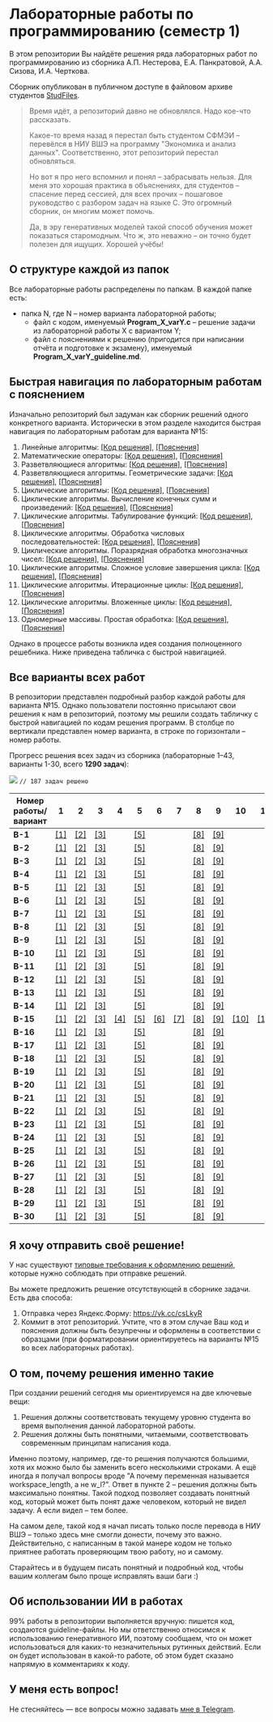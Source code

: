 # Лабораторные работы по программированию (семестр 1)
В этом репозитории Вы найдёте решения ряда лабораторных работ по программированию из сборника А.П. Нестерова, Е.А. Панкратовой, А.А. Сизова, И.А. Черткова.

Сборник опубликован в публичном доступе в файловом архиве студентов [StudFiles](https://studfile.net/preview/2715555).

> Время идёт, а репозиторий давно не обновлялся. Надо кое-что рассказать.
> 
> Какое-то время назад я перестал быть студентом СФМЭИ – перевёлся в НИУ ВШЭ на программу "Экономика и анализ данных". Соответственно, этот репозиторий перестал обновляться.
> 
> Но вот я про него вспомнил и понял – забрасывать нельзя. Для меня это хорошая практика в объяснениях, для студентов – спасение перед сессией, для всех прочих – пошаговое руководство с разбором задач на языке C. Это огромный сборник, он многим может помочь.
> 
> Да, в эру генеративных моделей такой способ обучения может показаться старомодным. Что ж, это неважно – он точно будет полезен для ищущих. Хорошей учёбы!

## О структуре каждой из папок

Все лабораторные работы распределены по папкам. В каждой папке есть:
- папка N, где N – номер варианта лабораторной работы;
  - файл с кодом, именуемый **Program_X_varY.c** – решение задачи из лабораторной работы X с вариантом Y;
  - файл с пояснениями к решению (пригодится при написании отчёта и подготовке к экзамену), именуемый **Program_X_varY_guideline.md**.

## Быстрая навигация по лабораторным работам с пояснением

Изначально репозиторий был задуман как сборник решений одного конкретного варианта. Исторически в этом разделе находится быстрая навигация по лабораторным работам для варианта №15:
1. Линейные алгоритмы: [[Код решения]](1.%20Линейные%20алгоритмы/15/Program_1_var15.c), [[Пояснения]](1.%20Линейные%20алгоритмы/15/Program_1_var15_guideline.md)
2. Математические операторы: [[Код решения]](2.%20Математические%20операторы/15/Program_2_var15.c), [[Пояснения]](2.%20Математические%20операторы/15/Program_2_var15_guideline.md)
3. Разветвляющиеся алгоритмы: [[Код решения]](3.%20Разветвляющиеся%20алгоритмы/15/Program_3_var15.c), [[Пояснения]](3.%20Разветвляющиеся%20алгоритмы/15/Program_3_var15_guideline.md)
4. Разветвляющиеся алгоритмы. Геометрические задачи: [[Код решения]](4.%20Разветвляющиеся%20алгоритмы.%20Геометрические%20задачи/15/Program_4_var15.c), [[Пояснения]](4.%20Разветвляющиеся%20алгоритмы.%20Геометрические%20задачи/15/Program_4_var15_guideline.md)
5. Циклические алгоритмы: [[Код решения]](5.%20Циклические%20алгоритмы/15/Program_5_var15.c), [[Пояснения]](5.%20Циклические%20алгоритмы/15/Program_5_var15_guideline.md)
6. Циклические алгоритмы. Вычисление конечных сумм и произведений: [[Код решения]](6.%20Циклические%20алгоритмы.%20Вычисление%20конечных%20сумм%20и%20произведений/15/Program_6_var15.c), [[Пояснения]](6.%20Циклические%20алгоритмы.%20Вычисление%20конечных%20сумм%20и%20произведений/15/Program_6_var15_guideline.md)
7. Циклические алгоритмы. Табулирование функций: [[Код решения]](7.%20Циклические%20алгоритмы.%20Табулирование%20функций/15/Program_7_var15.c), [[Пояснения]](7.%20Циклические%20алгоритмы.%20Табулирование%20функций/15/Program_7_var15_guideline.md)
8. Циклические алгоритмы. Обработка числовых последовательностей: [[Код решения]](8.%20Циклические%20алгоритмы.%20Обработка%20числовых%20последовательностей/15/Program_8_var15.c), [[Пояснения]](8.%20Циклические%20алгоритмы.%20Обработка%20числовых%20последовательностей/15/Program_8_var15_guideline.md)
9. Циклические алгоритмы. Поразрядная обработка многозначных чисел: [[Код решения]](9.%20Циклические%20алгоритмы.%20Поразрядная%20обработка%20многозначных%20чисел/15/Program_9_var15.c), [[Пояснения]](9.%20Циклические%20алгоритмы.%20Поразрядная%20обработка%20многозначных%20чисел/15/Program_9_var15_guideline.md)
10. Циклические алгоритмы. Сложное условие завершения цикла: [[Код решения]](10.%20Циклические%20алгоритмы.%20Сложное%20условие%20завершения%20цикла/15/Program_10_var15.c), [[Пояснения]](10.%20Циклические%20алгоритмы.%20Сложное%20условие%20завершения%20цикла/15/Program_10_var15_guideline.md)
11. Циклические алгоритмы. Итерационные циклы: [[Код решения]](11.%20Циклические%20алгоритмы.%20Итерационные%20циклы/15/Program_11_var15.c), [[Пояснения]](11.%20Циклические%20алгоритмы.%20Итерационные%20циклы/15/Program_11_var15_guideline.md)
12. Циклические алгоритмы. Вложенные циклы: [[Код решения]](12.%20Циклические%20алгоритмы.%20Вложенные%20циклы/15/Program_12_var15.c), [[Пояснения]](12.%20Циклические%20алгоритмы.%20Вложенные%20циклы/15/Program_12_var15_guideline.md)
13. Одномерные массивы. Простая обработка: [[Код решения]](13.%20Одномерные%20массивы.%20Простая%20обработка/15/Program_13_var15.c), [[Пояснения]](13.%20Одномерные%20массивы.%20Простая%20обработка/15/Program_13_var15_guideline.md)

Однако в процессе работы возникла идея создания полноценного решебника. Ниже приведена табличка с быстрой навигацией.

## Все варианты всех работ

В репозитории представлен подробный разбор каждой работы для варианта №15. Однако пользователи постоянно присылают свои решения к нам в репозиторий, поэтому мы решили создать табличку с быстрой навигацией по кодам решения программ.
В столбце по вертикали представлен номер варианта, в строке по горизонтали – номер работы.

Прогресс решения всех задач из сборника (лабораторные 1–43, варианты 1-30, всего **1290 задач**):

![](https://geps.dev/progress/14) ```// 187 задач решено```

| Номер работы/вариант | 1                                    | 2                                         | 3                                          | 4                                                                     | 5                                      | 6                                                                                         | 7                                                                 | 8                                                                                    | 9                                                                                        | 10                                                                                 | 11                                                               | 12                                                            | 13                                                           | 14 | 15 | 16 | 17 | 18 | 19 | 20 | 21 | 22 | 23 | 24 | 25 | 26 | 27 | 28 | 29 | 30 | 31 | 32 | 33 | 34 | 35 | 36 | 37 | 38 | 39 | 40 | 41 | 42 | 43 |
|----------------------|--------------------------------------|-------------------------------------------|--------------------------------------------|-----------------------------------------------------------------------|----------------------------------------|-------------------------------------------------------------------------------------------|-------------------------------------------------------------------|--------------------------------------------------------------------------------------|------------------------------------------------------------------------------------------|------------------------------------------------------------------------------------|------------------------------------------------------------------|---------------------------------------------------------------|--------------------------------------------------------------|----|----|----|----|----|----|----|----|----|----|----|----|----|----|----|----|----|----|----|----|----|----|----|----|----|----|----|----|----|----|
| **В-1**              | [[1]](1.%20Линейные%20алгоритмы/1)   | [[2]](2.%20Математические%20операторы/1)  | [[3]](3.%20Разветвляющиеся%20алгоритмы/1)  |                                                                       | [[5]](5.%20Циклические%20алгоритмы/1)  |                                                                                           |                                                                   | [[8]](8.%20Циклические%20алгоритмы.%20Обработка%20числовых%20последовательностей/1)  | [[9]](9.%20Циклические%20алгоритмы.%20Поразрядная%20обработка%20многозначных%20чисел/1)  |                                                                                    |                                                                  |                                                               |                                                              |    |    |    |    |    |    |    |    |    |    |    |    |    |    |    |    |    |    |    |    |    |    |    |    |    |    |    |    |    |    |
| **В-2**              | [[1]](1.%20Линейные%20алгоритмы/2)   | [[2]](2.%20Математические%20операторы/2)  | [[3]](3.%20Разветвляющиеся%20алгоритмы/2)  |                                                                       | [[5]](5.%20Циклические%20алгоритмы/2)  |                                                                                           |                                                                   | [[8]](8.%20Циклические%20алгоритмы.%20Обработка%20числовых%20последовательностей/2)  | [[9]](9.%20Циклические%20алгоритмы.%20Поразрядная%20обработка%20многозначных%20чисел/2)  |                                                                                    |                                                                  |                                                               |                                                              |    |    |    |    |    |    |    |    |    |    |    |    |    |    |    |    |    |    |    |    |    |    |    |    |    |    |    |    |    |    |
| **В-3**              | [[1]](1.%20Линейные%20алгоритмы/3)   | [[2]](2.%20Математические%20операторы/3)  | [[3]](3.%20Разветвляющиеся%20алгоритмы/3)  |                                                                       | [[5]](5.%20Циклические%20алгоритмы/3)  |                                                                                           |                                                                   | [[8]](8.%20Циклические%20алгоритмы.%20Обработка%20числовых%20последовательностей/3)  | [[9]](9.%20Циклические%20алгоритмы.%20Поразрядная%20обработка%20многозначных%20чисел/3)  |                                                                                    |                                                                  |                                                               |                                                              |    |    |    |    |    |    |    |    |    |    |    |    |    |    |    |    |    |    |    |    |    |    |    |    |    |    |    |    |    |    |
| **В-4**              | [[1]](1.%20Линейные%20алгоритмы/4)   | [[2]](2.%20Математические%20операторы/4)  | [[3]](3.%20Разветвляющиеся%20алгоритмы/4)  |                                                                       | [[5]](5.%20Циклические%20алгоритмы/4)  |                                                                                           |                                                                   | [[8]](8.%20Циклические%20алгоритмы.%20Обработка%20числовых%20последовательностей/4)  | [[9]](9.%20Циклические%20алгоритмы.%20Поразрядная%20обработка%20многозначных%20чисел/4)  |                                                                                    |                                                                  |                                                               |                                                              |    |    |    |    |    |    |    |    |    |    |    |    |    |    |    |    |    |    |    |    |    |    |    |    |    |    |    |    |    |    |
| **В-5**              | [[1]](1.%20Линейные%20алгоритмы/5)   | [[2]](2.%20Математические%20операторы/5)  | [[3]](3.%20Разветвляющиеся%20алгоритмы/5)  |                                                                       | [[5]](5.%20Циклические%20алгоритмы/5)  |                                                                                           |                                                                   | [[8]](8.%20Циклические%20алгоритмы.%20Обработка%20числовых%20последовательностей/5)  | [[9]](9.%20Циклические%20алгоритмы.%20Поразрядная%20обработка%20многозначных%20чисел/5)  |                                                                                    |                                                                  |                                                               |                                                              |    |    |    |    |    |    |    |    |    |    |    |    |    |    |    |    |    |    |    |    |    |    |    |    |    |    |    |    |    |    |
| **В-6**              | [[1]](1.%20Линейные%20алгоритмы/6)   | [[2]](2.%20Математические%20операторы/6)  | [[3]](3.%20Разветвляющиеся%20алгоритмы/6)  |                                                                       | [[5]](5.%20Циклические%20алгоритмы/6)  |                                                                                           |                                                                   | [[8]](8.%20Циклические%20алгоритмы.%20Обработка%20числовых%20последовательностей/6)  | [[9]](9.%20Циклические%20алгоритмы.%20Поразрядная%20обработка%20многозначных%20чисел/6)  |                                                                                    |                                                                  |                                                               |                                                              |    |    |    |    |    |    |    |    |    |    |    |    |    |    |    |    |    |    |    |    |    |    |    |    |    |    |    |    |    |    |
| **В-7**              | [[1]](1.%20Линейные%20алгоритмы/7)   | [[2]](2.%20Математические%20операторы/7)  | [[3]](3.%20Разветвляющиеся%20алгоритмы/7)  |                                                                       | [[5]](5.%20Циклические%20алгоритмы/7)  |                                                                                           |                                                                   | [[8]](8.%20Циклические%20алгоритмы.%20Обработка%20числовых%20последовательностей/7)  | [[9]](9.%20Циклические%20алгоритмы.%20Поразрядная%20обработка%20многозначных%20чисел/7)  |                                                                                    |                                                                  |                                                               |                                                              |    |    |    |    |    |    |    |    |    |    |    |    |    |    |    |    |    |    |    |    |    |    |    |    |    |    |    |    |    |    |
| **В-8**              | [[1]](1.%20Линейные%20алгоритмы/8)   | [[2]](2.%20Математические%20операторы/8)  | [[3]](3.%20Разветвляющиеся%20алгоритмы/8)  |                                                                       | [[5]](5.%20Циклические%20алгоритмы/8)  |                                                                                           |                                                                   | [[8]](8.%20Циклические%20алгоритмы.%20Обработка%20числовых%20последовательностей/8)  | [[9]](9.%20Циклические%20алгоритмы.%20Поразрядная%20обработка%20многозначных%20чисел/8)  |                                                                                    |                                                                  |                                                               |                                                              |    |    |    |    |    |    |    |    |    |    |    |    |    |    |    |    |    |    |    |    |    |    |    |    |    |    |    |    |    |    |
| **В-9**              | [[1]](1.%20Линейные%20алгоритмы/9)   | [[2]](2.%20Математические%20операторы/9)  | [[3]](3.%20Разветвляющиеся%20алгоритмы/9)  |                                                                       | [[5]](5.%20Циклические%20алгоритмы/9)  |                                                                                           |                                                                   | [[8]](8.%20Циклические%20алгоритмы.%20Обработка%20числовых%20последовательностей/9)  | [[9]](9.%20Циклические%20алгоритмы.%20Поразрядная%20обработка%20многозначных%20чисел/9)  |                                                                                    |                                                                  |                                                               |                                                              |    |    |    |    |    |    |    |    |    |    |    |    |    |    |    |    |    |    |    |    |    |    |    |    |    |    |    |    |    |    |
| **В-10**             | [[1]](1.%20Линейные%20алгоритмы/10)  | [[2]](2.%20Математические%20операторы/10) | [[3]](3.%20Разветвляющиеся%20алгоритмы/10) |                                                                       | [[5]](5.%20Циклические%20алгоритмы/10) |                                                                                           |                                                                   | [[8]](8.%20Циклические%20алгоритмы.%20Обработка%20числовых%20последовательностей/10) | [[9]](9.%20Циклические%20алгоритмы.%20Поразрядная%20обработка%20многозначных%20чисел/10) |                                                                                    |                                                                  |                                                               |                                                              |    |    |    |    |    |    |    |    |    |    |    |    |    |    |    |    |    |    |    |    |    |    |    |    |    |    |    |    |    |    |
| **В-11**             | [[1]](1.%20Линейные%20алгоритмы/11)  | [[2]](2.%20Математические%20операторы/11) | [[3]](3.%20Разветвляющиеся%20алгоритмы/11) |                                                                       | [[5]](5.%20Циклические%20алгоритмы/11) |                                                                                           |                                                                   | [[8]](8.%20Циклические%20алгоритмы.%20Обработка%20числовых%20последовательностей/11) | [[9]](9.%20Циклические%20алгоритмы.%20Поразрядная%20обработка%20многозначных%20чисел/11) |                                                                                    |                                                                  |                                                               |                                                              |    |    |    |    |    |    |    |    |    |    |    |    |    |    |    |    |    |    |    |    |    |    |    |    |    |    |    |    |    |    |
| **В-12**             | [[1]](1.%20Линейные%20алгоритмы/12)  | [[2]](2.%20Математические%20операторы/12) | [[3]](3.%20Разветвляющиеся%20алгоритмы/12) |                                                                       | [[5]](5.%20Циклические%20алгоритмы/12) |                                                                                           |                                                                   | [[8]](8.%20Циклические%20алгоритмы.%20Обработка%20числовых%20последовательностей/12) | [[9]](9.%20Циклические%20алгоритмы.%20Поразрядная%20обработка%20многозначных%20чисел/12) |                                                                                    |                                                                  |                                                               |                                                              |    |    |    |    |    |    |    |    |    |    |    |    |    |    |    |    |    |    |    |    |    |    |    |    |    |    |    |    |    |    |
| **В-13**             | [[1]](1.%20Линейные%20алгоритмы/13)  | [[2]](2.%20Математические%20операторы/13) | [[3]](3.%20Разветвляющиеся%20алгоритмы/13) |                                                                       | [[5]](5.%20Циклические%20алгоритмы/13) |                                                                                           |                                                                   | [[8]](8.%20Циклические%20алгоритмы.%20Обработка%20числовых%20последовательностей/13) | [[9]](9.%20Циклические%20алгоритмы.%20Поразрядная%20обработка%20многозначных%20чисел/13) |                                                                                    |                                                                  |                                                               |                                                              |    |    |    |    |    |    |    |    |    |    |    |    |    |    |    |    |    |    |    |    |    |    |    |    |    |    |    |    |    |    |
| **В-14**             | [[1]](1.%20Линейные%20алгоритмы/14)  | [[2]](2.%20Математические%20операторы/14) | [[3]](3.%20Разветвляющиеся%20алгоритмы/14) |                                                                       | [[5]](5.%20Циклические%20алгоритмы/14) |                                                                                           |                                                                   | [[8]](8.%20Циклические%20алгоритмы.%20Обработка%20числовых%20последовательностей/14) | [[9]](9.%20Циклические%20алгоритмы.%20Поразрядная%20обработка%20многозначных%20чисел/14) |                                                                                    |                                                                  |                                                               |                                                              |    |    |    |    |    |    |    |    |    |    |    |    |    |    |    |    |    |    |    |    |    |    |    |    |    |    |    |    |    |    |
| **В-15**             | [[1]](1.%20Линейные%20алгоритмы/15)  | [[2]](2.%20Математические%20операторы/15) | [[3]](3.%20Разветвляющиеся%20алгоритмы/15) | [[4]](4.%20Разветвляющиеся%20алгоритмы.%20Геометрические%20задачи/15) | [[5]](5.%20Циклические%20алгоритмы/15) | [[6]](6.%20Циклические%20алгоритмы.%20Вычисление%20конечных%20сумм%20и%20произведений/15) | [[7]](7.%20Циклические%20алгоритмы.%20Табулирование%20функций/15) | [[8]](8.%20Циклические%20алгоритмы.%20Обработка%20числовых%20последовательностей/15) | [[9]](9.%20Циклические%20алгоритмы.%20Поразрядная%20обработка%20многозначных%20чисел/15) | [[10]](10.%20Циклические%20алгоритмы.%20Сложное%20условие%20завершения%20цикла/15) | [[11]](11.%20Циклические%20алгоритмы.%20Итерационные%20циклы/15) | [[12]](12.%20Циклические%20алгоритмы.%20Вложенные%20циклы/15) | [[13]](13.%20Одномерные%20массивы.%20Простая%20обработка/15) |    |    |    |    |    |    |    |    |    |    |    |    |    |    |    |    |    |    |    |    |    |    |    |    |    |    |    |    |    |    |
| **В-16**             | [[1]](1.%20Линейные%20алгоритмы/16)  | [[2]](2.%20Математические%20операторы/16) | [[3]](3.%20Разветвляющиеся%20алгоритмы/16) |                                                                       | [[5]](5.%20Циклические%20алгоритмы/16) |                                                                                           |                                                                   | [[8]](8.%20Циклические%20алгоритмы.%20Обработка%20числовых%20последовательностей/16) | [[9]](9.%20Циклические%20алгоритмы.%20Поразрядная%20обработка%20многозначных%20чисел/16) |                                                                                    |                                                                  |                                                               |                                                              |    |    |    |    |    |    |    |    |    |    |    |    |    |    |    |    |    |    |    |    |    |    |    |    |    |    |    |    |    |    |
| **В-17**             | [[1]](1.%20Линейные%20алгоритмы/17)  | [[2]](2.%20Математические%20операторы/17) | [[3]](3.%20Разветвляющиеся%20алгоритмы/17) |                                                                       | [[5]](5.%20Циклические%20алгоритмы/17) |                                                                                           |                                                                   | [[8]](8.%20Циклические%20алгоритмы.%20Обработка%20числовых%20последовательностей/17) | [[9]](9.%20Циклические%20алгоритмы.%20Поразрядная%20обработка%20многозначных%20чисел/17) |                                                                                    |                                                                  |                                                               |                                                              |    |    |    |    |    |    |    |    |    |    |    |    |    |    |    |    |    |    |    |    |    |    |    |    |    |    |    |    |    |    |
| **В-18**             | [[1]](1.%20Линейные%20алгоритмы/18)  | [[2]](2.%20Математические%20операторы/18) | [[3]](3.%20Разветвляющиеся%20алгоритмы/18) |                                                                       | [[5]](5.%20Циклические%20алгоритмы/18) |                                                                                           |                                                                   | [[8]](8.%20Циклические%20алгоритмы.%20Обработка%20числовых%20последовательностей/18) | [[9]](9.%20Циклические%20алгоритмы.%20Поразрядная%20обработка%20многозначных%20чисел/18) |                                                                                    |                                                                  |                                                               |                                                              |    |    |    |    |    |    |    |    |    |    |    |    |    |    |    |    |    |    |    |    |    |    |    |    |    |    |    |    |    |    |
| **В-19**             | [[1]](1.%20Линейные%20алгоритмы/19)  | [[2]](2.%20Математические%20операторы/19) | [[3]](3.%20Разветвляющиеся%20алгоритмы/19) |                                                                       | [[5]](5.%20Циклические%20алгоритмы/19) |                                                                                           |                                                                   | [[8]](8.%20Циклические%20алгоритмы.%20Обработка%20числовых%20последовательностей/19) | [[9]](9.%20Циклические%20алгоритмы.%20Поразрядная%20обработка%20многозначных%20чисел/19) |                                                                                    |                                                                  |                                                               |                                                              |    |    |    |    |    |    |    |    |    |    |    |    |    |    |    |    |    |    |    |    |    |    |    |    |    |    |    |    |    |    |
| **В-20**             | [[1]](1.%20Линейные%20алгоритмы/20)  | [[2]](2.%20Математические%20операторы/20) | [[3]](3.%20Разветвляющиеся%20алгоритмы/20) |                                                                       | [[5]](5.%20Циклические%20алгоритмы/20) |                                                                                           |                                                                   | [[8]](8.%20Циклические%20алгоритмы.%20Обработка%20числовых%20последовательностей/20) | [[9]](9.%20Циклические%20алгоритмы.%20Поразрядная%20обработка%20многозначных%20чисел/20) |                                                                                    |                                                                  |                                                               |                                                              |    |    |    |    |    |    |    |    |    |    |    |    |    |    |    |    |    |    |    |    |    |    |    |    |    |    |    |    |    |    |
| **В-21**             | [[1]](1.%20Линейные%20алгоритмы/21)  | [[2]](2.%20Математические%20операторы/21) | [[3]](3.%20Разветвляющиеся%20алгоритмы/21) |                                                                       | [[5]](5.%20Циклические%20алгоритмы/21) |                                                                                           |                                                                   | [[8]](8.%20Циклические%20алгоритмы.%20Обработка%20числовых%20последовательностей/21) | [[9]](9.%20Циклические%20алгоритмы.%20Поразрядная%20обработка%20многозначных%20чисел/21) |                                                                                    |                                                                  |                                                               |                                                              |    |    |    |    |    |    |    |    |    |    |    |    |    |    |    |    |    |    |    |    |    |    |    |    |    |    |    |    |    |    |
| **В-22**             | [[1]](1.%20Линейные%20алгоритмы/22)  | [[2]](2.%20Математические%20операторы/22) | [[3]](3.%20Разветвляющиеся%20алгоритмы/22) |                                                                       | [[5]](5.%20Циклические%20алгоритмы/22) |                                                                                           |                                                                   | [[8]](8.%20Циклические%20алгоритмы.%20Обработка%20числовых%20последовательностей/22) | [[9]](9.%20Циклические%20алгоритмы.%20Поразрядная%20обработка%20многозначных%20чисел/22) |                                                                                    |                                                                  |                                                               |                                                              |    |    |    |    |    |    |    |    |    |    |    |    |    |    |    |    |    |    |    |    |    |    |    |    |    |    |    |    |    |    |
| **В-23**             | [[1]](1.%20Линейные%20алгоритмы/23)  | [[2]](2.%20Математические%20операторы/23) | [[3]](3.%20Разветвляющиеся%20алгоритмы/23) |                                                                       | [[5]](5.%20Циклические%20алгоритмы/23) |                                                                                           |                                                                   | [[8]](8.%20Циклические%20алгоритмы.%20Обработка%20числовых%20последовательностей/23) | [[9]](9.%20Циклические%20алгоритмы.%20Поразрядная%20обработка%20многозначных%20чисел/23) |                                                                                    |                                                                  |                                                               |                                                              |    |    |    |    |    |    |    |    |    |    |    |    |    |    |    |    |    |    |    |    |    |    |    |    |    |    |    |    |    |    |
| **В-24**             | [[1]](1.%20Линейные%20алгоритмы/24)  | [[2]](2.%20Математические%20операторы/24) | [[3]](3.%20Разветвляющиеся%20алгоритмы/24) |                                                                       | [[5]](5.%20Циклические%20алгоритмы/24) |                                                                                           |                                                                   | [[8]](8.%20Циклические%20алгоритмы.%20Обработка%20числовых%20последовательностей/24) | [[9]](9.%20Циклические%20алгоритмы.%20Поразрядная%20обработка%20многозначных%20чисел/24) |                                                                                    |                                                                  |                                                               |                                                              |    |    |    |    |    |    |    |    |    |    |    |    |    |    |    |    |    |    |    |    |    |    |    |    |    |    |    |    |    |    |
| **В-25**             | [[1]](1.%20Линейные%20алгоритмы/25)  | [[2]](2.%20Математические%20операторы/25) | [[3]](3.%20Разветвляющиеся%20алгоритмы/25) |                                                                       | [[5]](5.%20Циклические%20алгоритмы/25) |                                                                                           |                                                                   | [[8]](8.%20Циклические%20алгоритмы.%20Обработка%20числовых%20последовательностей/25) | [[9]](9.%20Циклические%20алгоритмы.%20Поразрядная%20обработка%20многозначных%20чисел/25) |                                                                                    |                                                                  |                                                               |                                                              |    |    |    |    |    |    |    |    |    |    |    |    |    |    |    |    |    |    |    |    |    |    |    |    |    |    |    |    |    |    |
| **В-26**             | [[1]](1.%20Линейные%20алгоритмы/26)  | [[2]](2.%20Математические%20операторы/26) | [[3]](3.%20Разветвляющиеся%20алгоритмы/26) |                                                                       | [[5]](5.%20Циклические%20алгоритмы/26) |                                                                                           |                                                                   | [[8]](8.%20Циклические%20алгоритмы.%20Обработка%20числовых%20последовательностей/26) | [[9]](9.%20Циклические%20алгоритмы.%20Поразрядная%20обработка%20многозначных%20чисел/26) |                                                                                    |                                                                  |                                                               |                                                              |    |    |    |    |    |    |    |    |    |    |    |    |    |    |    |    |    |    |    |    |    |    |    |    |    |    |    |    |    |    |
| **В-27**             | [[1]](1.%20Линейные%20алгоритмы/27)  | [[2]](2.%20Математические%20операторы/27) | [[3]](3.%20Разветвляющиеся%20алгоритмы/27) |                                                                       | [[5]](5.%20Циклические%20алгоритмы/27) |                                                                                           |                                                                   | [[8]](8.%20Циклические%20алгоритмы.%20Обработка%20числовых%20последовательностей/27) | [[9]](9.%20Циклические%20алгоритмы.%20Поразрядная%20обработка%20многозначных%20чисел/27) |                                                                                    |                                                                  |                                                               |                                                              |    |    |    |    |    |    |    |    |    |    |    |    |    |    |    |    |    |    |    |    |    |    |    |    |    |    |    |    |    |    |
| **В-28**             | [[1]](1.%20Линейные%20алгоритмы/28)  | [[2]](2.%20Математические%20операторы/28) | [[3]](3.%20Разветвляющиеся%20алгоритмы/28) |                                                                       | [[5]](5.%20Циклические%20алгоритмы/28) |                                                                                           |                                                                   | [[8]](8.%20Циклические%20алгоритмы.%20Обработка%20числовых%20последовательностей/28) | [[9]](9.%20Циклические%20алгоритмы.%20Поразрядная%20обработка%20многозначных%20чисел/28) |                                                                                    |                                                                  |                                                               |                                                              |    |    |    |    |    |    |    |    |    |    |    |    |    |    |    |    |    |    |    |    |    |    |    |    |    |    |    |    |    |    |
| **В-29**             | [[1]](1.%20Линейные%20алгоритмы/29)  | [[2]](2.%20Математические%20операторы/29) | [[3]](3.%20Разветвляющиеся%20алгоритмы/29) |                                                                       | [[5]](5.%20Циклические%20алгоритмы/29) |                                                                                           |                                                                   | [[8]](8.%20Циклические%20алгоритмы.%20Обработка%20числовых%20последовательностей/29) | [[9]](9.%20Циклические%20алгоритмы.%20Поразрядная%20обработка%20многозначных%20чисел/29) |                                                                                    |                                                                  |                                                               |                                                              |    |    |    |    |    |    |    |    |    |    |    |    |    |    |    |    |    |    |    |    |    |    |    |    |    |    |    |    |    |    |
| **В-30**             | [[1]](1.%20Линейные%20алгоритмы/30)  | [[2]](2.%20Математические%20операторы/30) | [[3]](3.%20Разветвляющиеся%20алгоритмы/30) |                                                                       | [[5]](5.%20Циклические%20алгоритмы/30) |                                                                                           |                                                                   | [[8]](8.%20Циклические%20алгоритмы.%20Обработка%20числовых%20последовательностей/30) | [[9]](9.%20Циклические%20алгоритмы.%20Поразрядная%20обработка%20многозначных%20чисел/30) |                                                                                    |                                                                  |                                                               |                                                              |    |    |    |    |    |    |    |    |    |    |    |    |    |    |    |    |    |    |    |    |    |    |    |    |    |    |    |    |    |    |

## Я хочу отправить своё решение!

У нас существуют [типовые требования к оформлению решений](publishing_guide.md), которые нужно соблюдать при отправке решений.

Вы можете предложить решение отсутствующей в сборнике задачи. Есть два способа:
1. Отправка через Яндекс.Форму: https://vk.cc/csLkyR
2. Коммит в этот репозиторий. Учтите, что в этом случае Ваш код и пояснения должны быть безупречны и оформлены в соответствии с образцами (при форматировании ориентируетесь на варианты №15 во всех лабораторных работах).

## О том, почему решения именно такие

При создании решений сегодня мы ориентируемся на две ключевые вещи:
1. Решения должны соответствовать текущему уровню студента во время выполнения данной лабораторной работы.
2. Решения должны быть понятными, читаемыми, соответствовать современным принципам написания кода.

Именно поэтому, например, где-то решения получаются большими, хотя их можно было бы заменить всего несколькими строками.
А ещё иногда я получал вопросы вроде "А почему переменная называется workspace_length, а не w_l?". Ответ в пункте 2 – решения должны быть максимально понятны. Такой подход позволяет создавать понятный код, который может быть понят даже человеком, который не видел задачу. А если видел – тем более.

На самом деле, такой код я начал писать только после перевода в НИУ ВШЭ – только здесь мне смогли донести, почему это важно.
Действительно, с написанным в такой манере кодом не только приятнее работать проверяющим твою работу, но и самому.

Старайтесь и в будущем писать понятный и подробный код, чтобы вашим коллегам было проще исправлять ваши баги :)

## Об использовании ИИ в работах

99% работы в репозитории выполняется вручную: пишется код, создаются guideline-файлы. 
Но мы ответственно относимся к использованию генеративного ИИ, поэтому сообщаем, что он может использоваться для каких-то незначительных рутинных действий.
Если он будет использован в какой-то работе, об этом будет сказано напрямую в комментариях к коду.

## У меня есть вопрос!

Не стесняйтесь — все вопросы можно задавать [мне в Telegram](https://t.me/plunkzy).